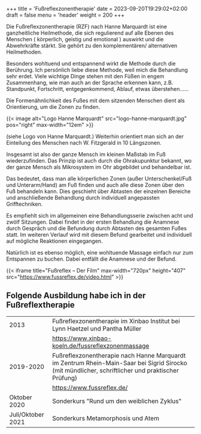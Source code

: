 +++
title = 'Fußreflexzonentherapie'
date = 2023-09-20T19:29:02+02:00
draft = false
menu = 'header'
weight = 200
+++

Die Fußreflexzonentherapie (RZF) nach Hanne Marquardt ist eine ganzheitliche Heilmethode, die sich regulierend auf alle Ebenen des Menschen ( körperlich, geistig und emotional ) auswirkt und die Abwehrkräfte stärkt. Sie gehört zu den komplementären/ alternativen Heilmethoden.

Besonders wohltuend und entspannend wirkt die Methode durch die Berührung. Ich persönlich liebe diese Methode, weil mich die Behandlung sehr erdet. Viele wichtige Dinge stehen mit den Füßen in engem Zusammenhang, wie man auch an der Sprache erkennen kann, z.B. Standpunkt, Fortschritt, entgegenkommend, Ablauf, etwas überstehen......

Die Formenähnlichkeit des Fußes mit dem sitzenden Menschen dient als Orientierung, um die Zonen zu finden.

{{< image alt="Logo Hanne Marquardt" src="logo-hanne-marquardt.jpg" pos="right" max-width="12em" >}}

(siehe Logo von Hanne Marquardt.) Weiterhin orientiert man sich an der Einteilung des Menschen nach W. Fitzgerald in 10 Längszonen.

Insgesamt ist also der ganze Mensch im kleinen Maßstab im Fuß wiederzufinden. Das Prinzip ist auch durch die Ohrakupunktur bekannt, wo der ganze Mensch als Mikrosystem im Ohr abgebildet und behandelbar ist. 

Das bedeutet, dass man alle körperlichen Zonen (außer Unterschenkel/Fuß und Unterarm/Hand) am Fuß finden und auch alle diese Zonen über den Fuß behandeln kann. Dies geschieht über Abtasten der einzelnen Bereiche und anschließende Behandlung durch individuell angepassten Grifftechniken.

Es empfiehlt sich im allgemeinen eine Behandlungsserie zwischen acht und zwölf Sitzungen. Dabei findet in der ersten Behandlung die Anamnese durch Gespräch und die Befundung durch Abtasten des gesamten Fußes statt. Im weiteren Verlauf wird mit diesem Befund gearbeitet und individuell auf mögliche Reaktionen eingegangen.

Natürlich ist es ebenso möglich, eine wohltuende Massage einfach nur zum Entspannen zu buchen. Dabei entfällt die Anamnese und der Befund.

{{< iframe title="Fußreflex – Der Film" max-width="720px" height="407" src="https://www.fussreflex.de/video.html" >}}

## Folgende Ausbildung habe ich in der Fußreflextherapie

|  |  |
|--|--|
| 2013 | Fußreflexzonentherapie im Xinbao Institut bei Lynn Haetzel und Pantha Müller |
|      | <https://www.xinbao-koeln.de/fussreflexzonenmassage> |
| 2019-2020 | Fußreflexzonentherapie nach Hanne Marquardt im Zentrum Rhein-Main-Saar bei Sigrid Sirocko (mit mündlicher, schriftlicher und praktischer Prüfung) |
|  | <https://www.fussreflex.de/> |
| Oktober 2020 | Sonderkurs "Rund um den weiblichen Zyklus"  |
| Juli/Oktober 2021 | Sonderkurs Metamorphosis und Atem |
 
